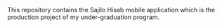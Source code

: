 This repository contains the Sajilo Hisab mobile application which is the production project of my under-graduation program.